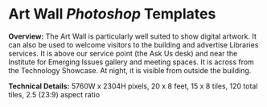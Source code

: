 # Art Wall *Photoshop* Templates

**Overview:** The Art Wall is particularly well suited to show digital artwork. It can also be used to welcome visitors to the building and advertise Libraries services. It is above our service point (the Ask Us desk) and near the Institute for Emerging Issues gallery and meeting spaces. It is across from the Technology Showcase. At night, it is visible from outside the building.

**Technical Details:** 5760W x 2304H pixels, 20 x 8 feet, 15 x 8 tiles, 120 total tiles, 2.5 (23:9) aspect ratio